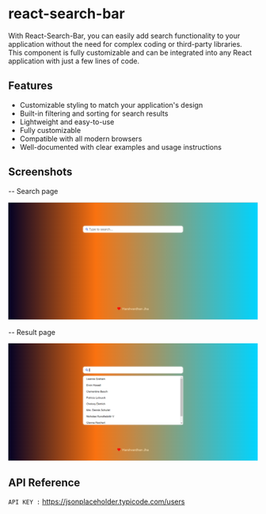 
# react-search-bar

With React-Search-Bar, you can easily add search functionality to your application without the need for complex coding or third-party libraries. This component is fully customizable and can be integrated into any React application with just a few lines of code.



## Features

- Customizable styling to match your application's design
- Built-in filtering and sorting for search results
- Lightweight and easy-to-use
- Fully customizable
- Compatible with all modern browsers
- Well-documented with clear examples and usage instructions


## Screenshots

-- Search page

![App Screenshot](https://github.com/harsh1kashyap/react-search-bar/blob/master/src/ss/Capture.PNG?raw=true)

-- Result page

![App Screenshot](https://github.com/harsh1kashyap/react-search-bar/blob/master/src/ss/2.PNG?raw=true)
## API Reference

`API KEY :` https://jsonplaceholder.typicode.com/users

